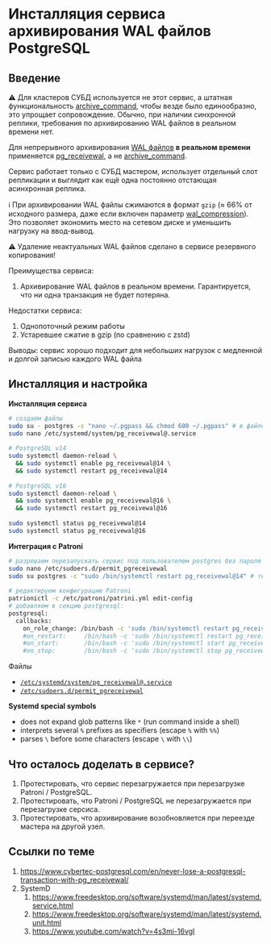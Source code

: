 # Инсталляция сервиса архивирования WAL файлов PostgreSQL

## Введение

⚠ Для кластеров СУБД используется не этот сервис, а штатная функциональность [archive_command](https://postgrespro.ru/docs/postgresql/16/runtime-config-wal#GUC-ARCHIVE-COMMAND), чтобы везде было единообразно, это упрощает сопровождение. Обычно, при наличии синхронной реплики, требования по архивированию WAL файлов в реальном времени нет.

Для непрерывного архивирования [WAL файлов](https://postgrespro.ru/docs/postgresql/16/continuous-archiving) **в реальном времени** применяется [pg_receivewal](https://postgrespro.ru/docs/postgresql/16/app-pgreceivewal), а не [archive_command](https://postgrespro.ru/docs/postgresql/16/runtime-config-wal#GUC-ARCHIVE-COMMAND).

Сервис работает только с СУБД мастером, использует отдельный слот репликации и выглядит как ещё одна постоянно отстающая асинхронная реплика.

ℹ При архивировании WAL файлы сжимаются в формат `gzip` (≈ 66% от исходного размера, даже если включен параметр [wal_compression](https://postgrespro.ru/docs/postgresql/16/runtime-config-wal#GUC-WAL-COMPRESSION)). Это позволяет экономить место на сетевом диске и уменьшить нагрузку на ввод-вывод.

⚠ Удаление неактуальных WAL файлов сделано в сервисе резервного копирования!

Преимущества сервиса:
1. Архивирование WAL файлов в реальном времени. Гарантируется, что ни одна транзакция не будет потеряна.

Недостатки сервиса:
1. Однопоточный режим работы
1. Устаревшее сжатие в gzip (по сравнению с zstd)

Выводы: сервис хорошо подходит для небольших нагрузок с медленной и долгой записью каждого WAL файла

## Инсталляция и настройка

**Инсталляция сервиса**
```bash
# создаём файлы
sudo su - postgres -c "nano ~/.pgpass && chmod 600 ~/.pgpass" # в файле нужно сохранить пароль для пользователя bkp_replicator
sudo nano /etc/systemd/system/pg_receivewal@.service
 
# PostgreSQL v14
sudo systemctl daemon-reload \
  && sudo systemctl enable pg_receivewal@14 \
  && sudo systemctl restart pg_receivewal@14
 
# PostgreSQL v16
sudo systemctl daemon-reload \
  && sudo systemctl enable pg_receivewal@16 \
  && sudo systemctl restart pg_receivewal@16
 
sudo systemctl status pg_receivewal@14
sudo systemctl status pg_receivewal@16
```

**Интеграция с Patroni**
```bash
# разрешаем перезапускать сервис под пользователем postgres без пароля
sudo nano /etc/sudoers.d/permit_pgreceivewal
sudo su postgres -c "sudo /bin/systemctl restart pg_receivewal@14" # тестируем перезапуск
 
# редактируем конфигурацию Patroni
patrionictl -c /etc/patroni/patrini.yml edit-config
# добавляем в секцию postgresql:
postgresql:
  callbacks:
    on_role_change: /bin/bash -c 'sudo /bin/systemctl restart pg_receivewal@14'
    #on_restart:     /bin/bash -c 'sudo /bin/systemctl restart pg_receivewal@14' # закомментировано, т.к. это сделано в настройках pg_receivewal@.service через PartOf=
    #on_start:       /bin/bash -c 'sudo /bin/systemctl start pg_receivewal@14'   # закомментировано, т.к. это сделано в настройках pg_receivewal@.service через PartOf=
    #on_stop:        /bin/bash -c 'sudo /bin/systemctl stop pg_receivewal@14'    # закомментировано, т.к. это сделано в настройках pg_receivewal@.service через PartOf=
```

Файлы 
* [`/etc/systemd/system/pg_receivewal@.service`](pg_receivewal@.service)
* [`/etc/sudoers.d/permit_pgreceivewal`](permit_pgreceivewal)

**Systemd special symbols**
* does not expand glob patterns like `*` (run command inside a shell)
* interprets several `%` prefixes as specifiers (escape `%` with `%%`)
* parses `\` before some characters (escape `\` with `\\`)

## Что осталось доделать в сервисе?

1. Протестировать, что сервис перезагружается при перезагрузке Patroni / PostgreSQL.
1. Протестировать, что Patroni / PostgreSQL не перезагружается при перезагрузке серсиса.
1. Протестировать, что архивирование возобновляется при переезде мастера на другой узел.

## Ссылки по теме

1. https://www.cybertec-postgresql.com/en/never-lose-a-postgresql-transaction-with-pg_receivewal/
1. SystemD
   1. https://www.freedesktop.org/software/systemd/man/latest/systemd.service.html
   1. https://www.freedesktop.org/software/systemd/man/latest/systemd.unit.html
   1. https://www.youtube.com/watch?v=4s3mi-16vgI
